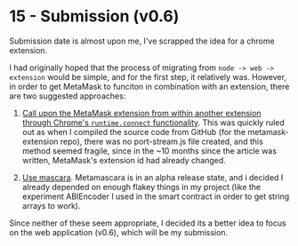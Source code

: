 # 15 - Submission (v0.6)

Submission date is almost upon me, I've scrapped the idea for a chrome extension.

I had originally hoped that the process of migrating from `node -> web -> extension` would be
 simple, and for the first step, it relatively was. However, in order to get MetaMask to funciton
 in combination with an extension, there are two suggested approaches:

 1. [Call upon the MetaMask extension from within another extension through Chrome's
  `runtime.connect` functionality](https://medium.com/@writeprovidence/how-to-create-a-web3-provider-from-another-extension-6b5ea59ed4c9). This was quickly ruled out as when I compiled the source
  code from GitHub (for the metamask-extension repo), there was no port-stream.js file created, and
  this method seemed fragile, since in the ~10 months since the article was written, MetaMask's
  extension id had already changed.

2. [Use mascara](https://github.com/MetaMask/mascara). Metamascara is in an alpha release
 state, and i decided I already depended on enough flakey things in my project (like the
 experiment ABIEncoder I used in the smart contract in order to get string arrays to
 work).

Since neither of these seem appropriate, I decided its a better idea to focus on the web
 application (v0.6), which will be my submission.
